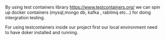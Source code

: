 By using test containers library https://www.testcontainers.org/ we
can spin up docker containers (mysql,mongo db, kafka , rabitmq etc...) for doing intergration testing.

For using testcontainers inside our project first our local environment need to
have doker installed and  running.

